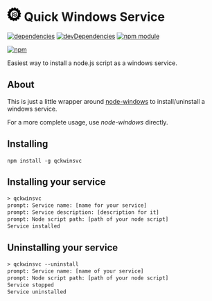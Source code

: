 # ![logo/60.pnglogo](logo/32.png) Quick Windows Service

[![dependencies](https://david-dm.org/tallesl/qckwinsvc.png)](https://david-dm.org/tallesl/qckwinsvc)
[![devDependencies](https://david-dm.org/tallesl/qckwinsvc/dev-status.png)](https://david-dm.org/tallesl/qckwinsvc#info=devDependencies)
[![npm module](https://badge.fury.io/js/qckwinsvc.png)](http://badge.fury.io/js/qckwinsvc)

[![npm](https://nodei.co/npm/qckwinsvc.png?mini=true)](https://nodei.co/npm/qckwinsvc/)

Easiest way to install a node.js script as a windows service.

## About

This is just a little wrapper around [node-windows](https://github.com/coreybutler/node-windows) to install/uninstall a windows service.

For a more complete usage, use *node-windows* directly.

## Installing

    npm install -g qckwinsvc

## Installing your service

    > qckwinsvc
    prompt: Service name: [name for your service]
    prompt: Service description: [description for it]
    prompt: Node script path: [path of your node script]
    Service installed

## Uninstalling your service

    > qckwinsvc --uninstall
    prompt: Service name: [name of your service]
    prompt: Node script path: [path of your node script]
    Service stopped
    Service uninstalled
